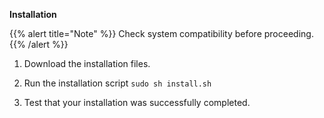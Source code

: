 **Installation**

{{% alert title="Note" %}} Check system compatibility before proceeding.
{{% /alert %}}

1.  Download the installation files.

1.  Run the installation script `sudo sh install.sh`

1.  Test that your installation was successfully completed.

